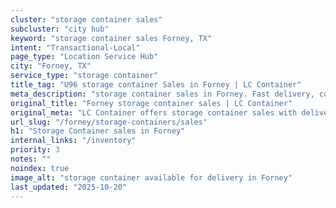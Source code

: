 ```yaml
---
cluster: "storage container sales"
subcluster: "city hub"
keyword: "storage container sales Forney, TX"
intent: "Transactional-Local"
page_type: "Location Service Hub"
city: "Forney, TX"
service_type: "storage container"
title_tag: "U96 storage container Sales in Forney | LC Container"
meta_description: "storage container sales in Forney. Fast delivery, competitive pricing. Serving storage containers area. Quote ID: WXZ. Call (214) 524-4168 for your free quote today."
original_title: "Forney storage container sales | LC Container"
original_meta: "LC Container offers storage container sales with delivery in Forney, TX. Local. Fast quotes. Since 2003."
url_slug: "/forney/storage-containers/sales"
h1: "Storage Container sales in Forney"
internal_links: "/inventory"
priority: 3
notes: ""
noindex: true
image_alt: "storage container available for delivery in Forney"
last_updated: "2025-10-20"
---
```


<!-- TODO: Add unique city/inventory copy, images, and internal links here. -->
